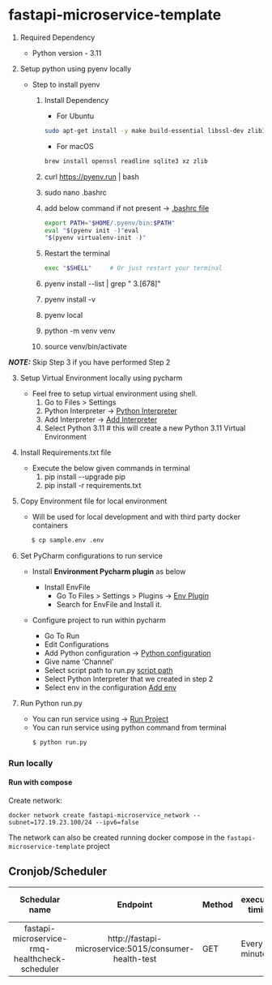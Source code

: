 # fastapi-microservice-template

1. Required Dependency

   - Python version - 3.11


2. Setup python using pyenv locally

   - Step to install pyenv

      1. Install Dependency

          - For Ubuntu
          ```bash
          sudo apt-get install -y make build-essential libssl-dev zlib1g-dev libbz2-dev libreadline-dev libsqlite3-dev wget curl llvm libncurses5-dev libncursesw5-dev xz-utils tk-dev libffi-dev liblzma-dev python-openssl python3-dev
          ```

          - For macOS
          ```bash
          brew install openssl readline sqlite3 xz zlib
          ```

      2. curl https://pyenv.run | bash

      3. sudo nano .bashrc

      4. add below command if not present -> [.bashrc file](SnapShots/bashrc.png)
          ```bash
          export PATH="$HOME/.pyenv/bin:$PATH"
          eval "$(pyenv init -)"eval 
          "$(pyenv virtualenv-init -)"
          ```

      5. Restart the terminal
         ```bash
         exec "$SHELL"     # Or just restart your terminal
         ```

      6. pyenv install --list | grep " 3\.[678]"

      7. pyenv install -v <python version>

      8. pyenv local <python version>

      9. python -m venv venv

      10. source venv/bin/activate

**_NOTE:_**  Skip Step 3 if you have performed Step 2

3. Setup Virtual Environment locally using pycharm

   - Feel free to setup virtual environment using shell.
      1. Go to Files > Settings
      2. Python Interpreter -> [Python Interpreter](SnapShots/python_interpreter.png)
      3. Add Interpreter -> [Add Interpreter](SnapShots/add_interpreter.png)
      4. Select Python 3.11  # this will create a new Python 3.11 Virtual Environment


4. Install Requirements.txt file

   - Execute the below given commands in terminal
     1. pip install --upgrade pip
     2. pip install -r requirements.txt


5. Copy Environment file for local environment

   - Will be used for local development and with third party docker containers
   ```bash
      $ cp sample.env .env
   ```


6. Set PyCharm configurations to run service

   - Install **Environment Pycharm plugin** as below 
      - Install EnvFile
        - Go To Files > Settings > Plugins -> [Env Plugin](SnapShots/Plugin.png)
        - Search for EnvFile and Install it.

   - Configure project to run within pycharm

      - Go To Run
      - Edit Configurations
      - Add Python configuration -> [Python configuration](SnapShots/python_configure.png)
      - Give name 'Channel'
      - Select script path to run.py [script path](SnapShots/script_path.png)
      - Select Python Interpreter that we created in step 2
      - Select env in the configuration [Add env](SnapShots/add_env.png)


7. Run Python run.py

   - You can run service using -> [Run Project](SnapShots/run_project.png)
   - You can run service using python command from terminal
      ```bash
      $ python run.py
   	  ```

### Run locally

#### Run with compose

Create network:

    docker network create fastapi-microservice_network --subnet=172.19.23.100/24 --ipv6=false

The network can also be created running docker compose in the `fastapi-microservice-template` project




## Cronjob/Scheduler

|               **Schedular name**               |                      **Endpoint**                      | **Method** | **execution timing** | **Timeout** | **Active/Suspended** | **Retry on failure** |
|:----------------------------------------------:|:------------------------------------------------------:|------------|----------------------|-------------|----------------------|----------------------|
| fastapi-microservice-rmq-healthcheck-scheduler | http://fastapi-microservice:5015/consumer-health-test  | GET        | Every 5 minute       | 30s         | Active               | Yes                  |